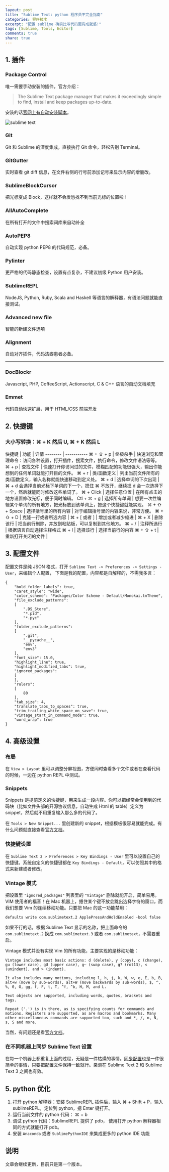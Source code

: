 ```yaml
---
layout: post
title: "Sublime Text: python 程序员不完全指南"
categories: 程序技术
excerpt: "配置 sublime 确实比写代码更有成就感!"
tags: [Sublime, Tools, Editor]
comments: true
share: true
---
```



## 1. 插件

### Package Control
唯一需要手动安装的插件，官方介绍：

> The Sublime Text package manager that makes it exceedingly simple to find, install and keep packages up-to-date.

安装的话[官网上有自动安装脚本](https://sublime.wbond.net/installation)。

![sublime text](https://raw.githubusercontent.com/cizixs/cizixs.github.io/master/images/sublime_text.png)

### Git
Git 和 Sublime 的深度集成，直接执行 Git 命令，轻松告别 Terminal。

### GitGutter
实时查看 git diff 信息，在文件右侧的行号前添加记号来显示内容的增删改。

###  SublimeBlockCursor
把光标变成 Block，这样就不会发愁找不到当前光标的位置啦！

### AllAutoComplete
在所有打开的文件中搜索词库来自动补全

### AutoPEP8
自动实现 python PEP8 的代码规范，必备。

### Pylinter
更严格的代码静态检查，设置有点复杂，不建议初级 Python 用户安装。

### SublimeREPL

NodeJS, Python, Ruby, Scala and Haskell 等语言的解释器，有语法问题就能直接测试。

### Advanced new file
智能的新建文件选项

### Alignment
自动对齐插件，代码洁癖患者必备。

---------

### DocBlockr
Javascript, PHP, CoffeeScript, Actionscript, C & C++ 语言的自动文档填充

### Emmet
代码自动快速扩展，用于 HTML/CSS 前端开发

## 2. 快捷键


### 大小写转换：⌘ + K 然后 U, ⌘ + K 然后 L



快捷键             |           功能              |   详情
--------        |   -----------
⌘ + ⇧ + p       | 终极杀手      |   快速浏览和管理命令：访问各种设置，打开插件，搜索文件，执行命令，修改文件语法等等。
⌘ + p           | 查找文件  |   快速打开你访问过的文件，模糊匹配的功能很强大，输出你能想到的任何单词就能打开目的文件。
⌘ + r           | 类/函数定义    | 列出当前文件所有的类/函数定义，输入名称就能快速移动到定义处。
⌘ + d           | 选择单词的下次出现     | ⌘ + d 会选择当前光标下单词的下一个，摁住 ⌘ 不放开，继续摁 d 会一次选择下一个，然后就能同时修改这些单词了。
⌘ + Click       | 选择任意位置    |   在所有点击的地方设置修改光标，便于同时编辑。
Ctl + ⌘ + g     |   选择所有单词  |   想要一次性编辑某个单词的所有地方，把光标放到该单词上，摁这个快捷键就能实现。
⌘ + ⇧ + Space   | 选择括号里的所有内容 | 对于编辑括号里的内容来说，非常方便。
⌘ + ⇧ + D       | 克隆一行或者所选内容 |
⌘ + \[ 或者 \]  | 增加或者减少缩进        |
⌘ + X           | 删除该行          | 把当前行删除，并放到粘贴板，可以复制到其他地方。
⌘ + /           | 注释所选行         | 根据语言自动选择注释格式
⌘ + l           | 选择该行          | 选择当前行的内容
⌘ + ⇧ + t       | 重新打开关闭的文件 |


## 3. 配置文件

配置文件是纯 JSON 格式，打开 `Sublime Text -> Preferences -> Settings - User`，来编辑个人配置， 下面是我的配置，内容都是自解释的，不需我多言：

    {
        "bold_folder_labels": true,
        "caret_style": "wide",
        "color_scheme": "Packages/Color Scheme - Default/Monokai.tmTheme",
        "file_exclude_patterns":
        [
            ".DS_Store",
            "*.pid",
            "*.pyc"
        ],
        "folder_exclude_patterns":
        [
            ".git",
            "__pycache__",
            "env",
            "env3"
        ],
        "font_size": 15.0,
        "highlight_line": true,
        "highlight_modified_tabs": true,
        "ignored_packages":
        [
        ],
        "rulers":
        [
            80
        ],
        "tab_size": 4,
        "translate_tabs_to_spaces": true,
        "trim_trailing_white_space_on_save": true,
        "vintage_start_in_command_mode": true,
        "word_wrap": true
    }


## 4. 高级设置

### 布局
在 `View > Layout` 里可以调整分屏视图，方便同时查看多个文件或者在查看代码的时候，一边在 python REPL 中测试。

### Snippets
Snippets 是提前定义的快捷键，用来生成一段内容。你可以把经常会使用到的代码块（比如文件头部的开源协议信息，自动生成 Html 的 table）定义为 snippet，然后就不用重复输入那么多的代码了。

在 `Tools > New Snippet...` 里创建新的 snippet，根据模板很容易就能完成。有什么问题就直接查看[官方文档](http://sublimetext.info/docs/en/extensibility/snippets.html)。

### 快捷键设置

在 `Sublime Text 2 > Preferences > Key Bindings - User` 里可以设置自己的快捷键。系统自定义的快捷键都在 `Key Bindings - Default`，可以仿照其中的格式来新建或者修改。

### Vintage 模式
把设置里 `"ignored_packages"` 列表里的 `"Vintage"` 删除就能开启，简单易用。VIM 使用者的福音！在 Mac 机器上，摁住某个键不放会跳出选择字符的窗口，而我们想要 Vim 的连续移动功能。只要把 Mac 的这一功能禁用：

    defaults write com.sublimetext.2 ApplePressAndHoldEnabled -bool false

如果不行的话，根据 Sublime Text 显示的名称，把上面命令的 `com.sublimetext.2` 换成 `com.sublimetext.3` 或者 `com.sublimetext`，不需要重启。

Vintage 模式并没有实现 Vim 的所有功能，主要实现的是移动功能：

    Vintage includes most basic actions: d (delete), y (copy), c (change), gu (lower case), gU (upper case), g~ (swap case), g? (rot13), < (unindent), and > (indent).

    It also includes many motions, including l, h, j, k, W, w, e, E, b, B, alt+w (move by sub-words), alt+W (move backwards by sub-words), $, ^, %, 0, G, gg, f, F, t, T, ^f, ^b, H, M, and L.

    Text objects are supported, including words, quotes, brackets and tags.

    Repeat ('.') is in there, as is specifying counts for commands and motions. Registers are supported, as are macros and bookmarks. Many other miscellaneous commands are supported too, such and *, /, n, N, s, S and more.

当然，有问题还是看[官方文档](http://www.sublimetext.com/docs/3/vintage.html)。

### 在不同机器上同步 Sublime Text 设置
在每一个机器上都重复上面的过程，无疑是一件枯燥的事情。[同步配置](https://sublime.wbond.net/docs/syncing)也是一件很简单的事情，只要把配置文件保持一致就行。亲测在 Sublime Text 2 和 Sublime Text 3 之间也有效。

## 5. python 优化

1. 打开 python 解释器：安装 SublimeREPL 插件后，输入 ⌘ + Shift + P，输入 sublimeREPL，定位到 python，摁 Enter 键打开。
2. 运行当前文件的 python 代码： ⌘ + b
4. 调试 python 代码：SublimeREPL 提供了 pdb， 使用打开 python 解释器相同的方式就能打开 pdb。
5. 安装 `Anaconda` 或者 `SublimePythonIDE` 来集成更多的 python IDE 功能



## 说明
文章会继续更新，目前只是第一个版本。

